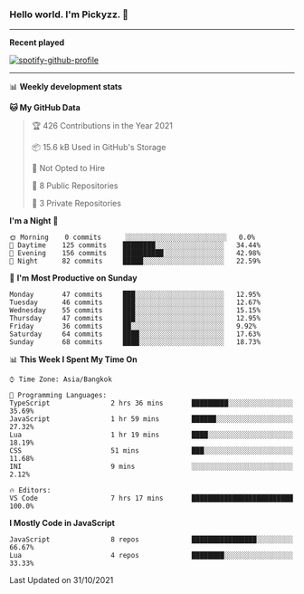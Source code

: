 ### Hello world. I'm Pickyzz. 👋

-------
**Recent played**

[![spotify-github-profile](https://spotify-github-profile.vercel.app/api/view?uid=22llhxowcxkv2mjpbpwnciooa&cover_image=true&theme=natemoo-re&bar_color=4e81b1&bar_color_cover=true)](https://spotify-github-profile.vercel.app/api/view?uid=22llhxowcxkv2mjpbpwnciooa&redirect=true)

-------
📊 **Weekly development stats**
<!--START_SECTION:waka-->
**🐱 My GitHub Data** 

> 🏆 426 Contributions in the Year 2021
 > 
> 📦 15.6 kB Used in GitHub's Storage 
 > 
> 🚫 Not Opted to Hire
 > 
> 📜 8 Public Repositories 
 > 
> 🔑 3 Private Repositories  
 > 
**I'm a Night 🦉** 

```text
🌞 Morning    0 commits      ░░░░░░░░░░░░░░░░░░░░░░░░░   0.0% 
🌆 Daytime    125 commits    ████████░░░░░░░░░░░░░░░░░   34.44% 
🌃 Evening    156 commits    ██████████░░░░░░░░░░░░░░░   42.98% 
🌙 Night      82 commits     █████░░░░░░░░░░░░░░░░░░░░   22.59%

```
📅 **I'm Most Productive on Sunday** 

```text
Monday       47 commits     ███░░░░░░░░░░░░░░░░░░░░░░   12.95% 
Tuesday      46 commits     ███░░░░░░░░░░░░░░░░░░░░░░   12.67% 
Wednesday    55 commits     ███░░░░░░░░░░░░░░░░░░░░░░   15.15% 
Thursday     47 commits     ███░░░░░░░░░░░░░░░░░░░░░░   12.95% 
Friday       36 commits     ██░░░░░░░░░░░░░░░░░░░░░░░   9.92% 
Saturday     64 commits     ████░░░░░░░░░░░░░░░░░░░░░   17.63% 
Sunday       68 commits     ████░░░░░░░░░░░░░░░░░░░░░   18.73%

```


📊 **This Week I Spent My Time On** 

```text
⌚︎ Time Zone: Asia/Bangkok

💬 Programming Languages: 
TypeScript               2 hrs 36 mins       █████████░░░░░░░░░░░░░░░░   35.69% 
JavaScript               1 hr 59 mins        ██████░░░░░░░░░░░░░░░░░░░   27.32% 
Lua                      1 hr 19 mins        ████░░░░░░░░░░░░░░░░░░░░░   18.19% 
CSS                      51 mins             ███░░░░░░░░░░░░░░░░░░░░░░   11.68% 
INI                      9 mins              ░░░░░░░░░░░░░░░░░░░░░░░░░   2.12%

🔥 Editors: 
VS Code                  7 hrs 17 mins       █████████████████████████   100.0%

```

**I Mostly Code in JavaScript** 

```text
JavaScript               8 repos             ████████████████░░░░░░░░░   66.67% 
Lua                      4 repos             ████████░░░░░░░░░░░░░░░░░   33.33%

```



 Last Updated on 31/10/2021
<!--END_SECTION:waka-->

<!--
**pickyzz/pickyzz** is a ✨ _special_ ✨ repository because its `README.md` (this file) appears on your GitHub profile.

Here are some ideas to get you started:

- 🔭 I’m currently working on ...
- 🌱 I’m currently learning ...
- 👯 I’m looking to collaborate on ...
- 🤔 I’m looking for help with ...
- 💬 Ask me about ...
- 📫 How to reach me: ...
- 😄 Pronouns: ...
- ⚡ Fun fact: ...
-->
